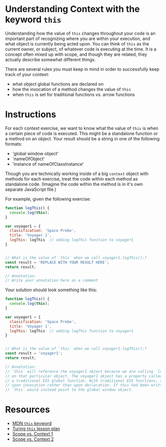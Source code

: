 # Understanding Context with the keyword `this`

Understanding how the value of `this` changes throughout your code is an important part of recognizing where you are within your execution, and what object is currently being acted upon. You can think of `this` as the current owner, or subject, of whatever code is executing at the time. It is a concept often mixed up with scope, and though they are related, they actually describe somewhat different things.

There are several rules you must keep in mind in order to successfully keep track of your context:

* what object global functions are declared on
* how the invocation of a method changes the value of `this`
* when `this` is set for traditional functions vs. arrow functions


# Instructions

For each context exercise, we want to know what the value of `this` is when a certain piece of code is executed. This might be a standalone function or a method on an object. Your result should be a string in one of the following formats:

* 'global window object'
* 'nameOfObject'
* 'instance of nameOfClassInstance'

Though you are technically working inside of a big `context` object with methods for each exercise, treat the code within each method as standalone code. (Imagine the code within the method is in it's own separate JavaScript file.)

For example, given the following exercise:

```js
function logThis() {
  console.log(this);
}

var voyager1 = {
  classification: 'Space Probe',
  title: 'Voyager 1',
  logThis: logThis  // adding logThis function to voyager1
}


// What is the value of `this` when we call voyager1.logThis();?
const result = 'REPLACE WITH YOUR RESULT HERE';
return result;

// Annotation: 
// Write your annotation here as a comment
```


Your solution should look something like this:

```js
function logThis() {
  console.log(this);
}

var voyager1 = {
  classification: 'Space Probe',
  title: 'Voyager 1',
  logThis: logThis  // adding logThis function to voyager1
}


// What is the value of `this` when we call voyager1.logThis();?
const result = 'voyager1';
return result;

// Annotation: 
// `this` will reference the voyager1 object because we are calling `logThis()` as a method
// on that particular object. The voyager1 object has a property called `logThis` that references
// a traditional ES5 global function. With traditional ES5 functions, the value of `this` is set 
// upon invocation rather than upon declaration. If this had been written as an arrow function,
// `this` would instead point to the global window object.
```

# Resources

* [MDN `this` keyword](https://developer.mozilla.org/en/docs/Web/JavaScript/Reference/Operators/this)
* [Turing `this` lesson plan](http://frontend.turing.io/lessons/module-2/this-is-confusing.html)
* [Scope vs. Context 1](https://blog.kevinchisholm.com/javascript/difference-between-scope-and-context/)
* [Scope vs. Context 2](http://ryanmorr.com/understanding-scope-and-context-in-javascript/)